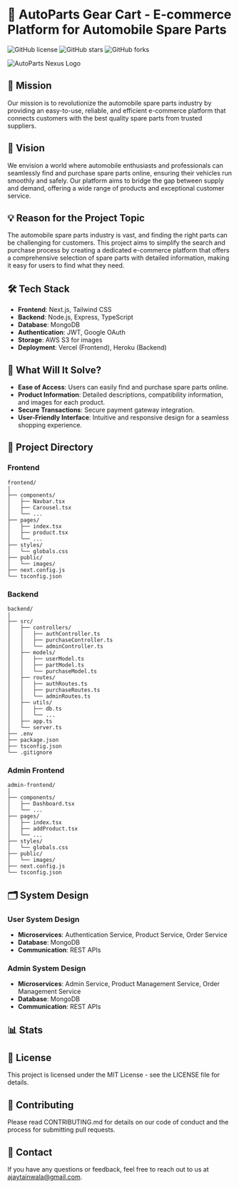 # 🚗 AutoParts Gear Cart - E-commerce Platform for Automobile Spare Parts

![GitHub license](https://img.shields.io/badge/license-MIT-blue.svg)
![GitHub stars](https://img.shields.io/github/stars/your-repo-url.svg)
![GitHub forks](https://img.shields.io/github/forks/github.com/ajaytainwala-dev/E-commerce-Gear-Cart-.svg)

![AutoParts Nexus Logo](https://via.placeholder.com/150x150.png?text=Logo)

## 📝 Mission
Our mission is to revolutionize the automobile spare parts industry by providing an easy-to-use, reliable, and efficient e-commerce platform that connects customers with the best quality spare parts from trusted suppliers.

## 🌟 Vision
We envision a world where automobile enthusiasts and professionals can seamlessly find and purchase spare parts online, ensuring their vehicles run smoothly and safely. Our platform aims to bridge the gap between supply and demand, offering a wide range of products and exceptional customer service.

## 💡 Reason for the Project Topic
The automobile spare parts industry is vast, and finding the right parts can be challenging for customers. This project aims to simplify the search and purchase process by creating a dedicated e-commerce platform that offers a comprehensive selection of spare parts with detailed information, making it easy for users to find what they need.

## 🛠️ Tech Stack
- **Frontend**: Next.js, Tailwind CSS
- **Backend**: Node.js, Express, TypeScript
- **Database**: MongoDB
- **Authentication**: JWT, Google OAuth
- **Storage**: AWS S3 for images
- **Deployment**: Vercel (Frontend), Heroku (Backend)

## 🚀 What Will It Solve?
- **Ease of Access**: Users can easily find and purchase spare parts online.
- **Product Information**: Detailed descriptions, compatibility information, and images for each product.
- **Secure Transactions**: Secure payment gateway integration.
- **User-Friendly Interface**: Intuitive and responsive design for a seamless shopping experience.

## 📂 Project Directory

### Frontend
```plaintext
frontend/
│
├── components/
│   ├── Navbar.tsx
│   ├── Carousel.tsx
│   └── ...
├── pages/
│   ├── index.tsx
│   ├── product.tsx
│   └── ...
├── styles/
│   └── globals.css
├── public/
│   └── images/
├── next.config.js
└── tsconfig.json
```

### Backend
```plaintext
backend/
│
├── src/
│   ├── controllers/
│   │   ├── authController.ts
│   │   ├── purchaseController.ts
│   │   └── adminController.ts
│   ├── models/
│   │   ├── userModel.ts
│   │   ├── partModel.ts
│   │   └── purchaseModel.ts
│   ├── routes/
│   │   ├── authRoutes.ts
│   │   ├── purchaseRoutes.ts
│   │   └── adminRoutes.ts
│   ├── utils/
│   │   ├── db.ts
│   │   └── ...
│   ├── app.ts
│   └── server.ts
├── .env
├── package.json
├── tsconfig.json
└── .gitignore
```

### Admin Frontend
```plaintext
admin-frontend/
│
├── components/
│   ├── Dashboard.tsx
│   └── ...
├── pages/
│   ├── index.tsx
│   ├── addProduct.tsx
│   └── ...
├── styles/
│   └── globals.css
├── public/
│   └── images/
├── next.config.js
└── tsconfig.json
```

## 🗂️ System Design

### User System Design
- **Microservices**: Authentication Service, Product Service, Order Service
- **Database**: MongoDB
- **Communication**: REST APIs

### Admin System Design
- **Microservices**: Admin Service, Product Management Service, Order Management Service
- **Database**: MongoDB
- **Communication**: REST APIs

## 📊 Stats

## 📄 License
This project is licensed under the MIT License - see the LICENSE file for details.

## 👥 Contributing
Please read CONTRIBUTING.md for details on our code of conduct and the process for submitting pull requests.

## 📧 Contact
If you have any questions or feedback, feel free to reach out to us at ajaytainwala@gmail.com.
